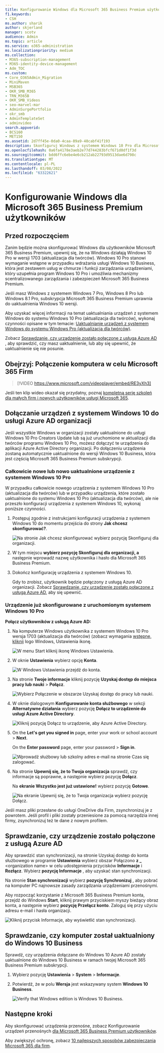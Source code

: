 ```yaml
---
title: Konfigurowanie Windows dla Microsoft 365 Business Premium użytkowników
f1.keywords:
- CSH
ms.author: sharik
author: skjerland
manager: scotv
audience: Admin
ms.topic: article
ms.service: o365-administration
ms.localizationpriority: medium
ms.collection:
- M365-subscription-management
- M365-identity-device-management
- Adm_TOC
ms.custom:
- Core_O365Admin_Migration
- MiniMaven
- MSB365
- OKR_SMB_M365
- TRN_M365B
- OKR_SMB_Videos
- seo-marvel-mar
- AdminSurgePortfolio
- okr_smb
- AdminTemplateSet
- adminvideo
search.appverid:
- BCS160
- MET150
ms.assetid: 2d7ff45e-0da0-4caa-89a9-48cabf41f193
description: Skonfiguruj Windows z systemem Windows 10 Pro dla Microsoft 365 Business Premium użytkowników, umożliwiając scentralizowane zarządzanie i mechanizmy kontroli zabezpieczeń.
ms.openlocfilehash: 0a6fa4178e3aeb2e77d744283bfcf671d0df1f3d
ms.sourcegitcommit: bdd6ffc6ebe4e6cb212ab22793d9513dae6d798c
ms.translationtype: MT
ms.contentlocale: pl-PL
ms.lasthandoff: 03/08/2022
ms.locfileid: "63322621"
---
```

# <a name="set-up-windows-devices-for-microsoft-365-business-premium-users"></a>Konfigurowanie Windows dla Microsoft 365 Business Premium użytkowników

## <a name="before-you-begin"></a>Przed rozpoczęciem

Zanim będzie można skonfigurować Windows dla użytkowników Microsoft 365 Business Premium, upewnij się, że na Windows działają Windows 10 Pro w wersji 1703 (aktualizacja dla twórców). Windows 10 Pro stanowi wymaganie wstępne w przypadku wdrażania usługi Windows 10 Business, która jest zestawem usług w chmurze i funkcji zarządzania urządzeniami, który uzupełnia program Windows 10 Pro i umożliwia mechanizmy scentralizowanego zarządzania i zabezpieczeń Microsoft 365 Business Premium.
  
Jeśli masz Windows z systemem Windows 7 Pro, Windows 8 Pro lub Windows 8.1 Pro, subskrypcja Microsoft 365 Business Premium uprawnia do uaktualnienia Windows 10 wersji.
  
Aby uzyskać więcej informacji na temat uaktualniania urządzeń z systemem Windows do systemu Windows 10 Pro (aktualizacja dla twórców), wykonaj czynności opisane w tym temacie: [Uaktualnianie urządzeń z systemem Windows do systemu Windows Pro (aktualizacja dla twórców)](../../business-video/upgrade.md).
  
Zobacz [Sprawdzanie, czy urządzenie zostało połączone z usługą Azure AD](#verify-the-device-is-connected-to-azure-ad) , aby sprawdzić, czy masz uaktualnienie, lub aby się upewnić, że uaktualnienie się nie posunie.

## <a name="watch-connect-your-pc-to-microsoft-365-business"></a>Obejrzyj: Połączenie komputera w celu Microsoft 365 Firm

> [!VIDEO https://www.microsoft.com/videoplayer/embed/RE3yXh3] 

Jeśli ten klip wideo okazał się przydatny, poznaj [kompletną serię szkoleń dla małych firm i nowych użytkowników usługi Microsoft 365](../../business-video/index.yml).
  
## <a name="join-windows-10-devices-to-your-organizations-azure-ad"></a>Dołączanie urządzeń z systemem Windows 10 do usługi Azure AD organizacji

Jeśli wszystkie Windows w organizacji zostały uaktualnione do usługi Windows 10 Pro Creators Update lub są już uruchomione w aktualizacji dla twórców programu Windows 10 Pro, możesz dołączyć te urządzenia do aplikacji Azure Active Directory organizacji. Po dołączeniu urządzenia zostaną automatycznie uaktualnione do wersji Windows 10 Business, która jest częścią Microsoft 365 Business Premium subskrypcji.
  
### <a name="for-a-brand-new-or-newly-upgraded-windows-10-pro-device"></a>Całkowicie nowe lub nowo uaktualnione urządzenie z systemem Windows 10 Pro

W przypadku całkowicie nowego urządzenia z systemem Windows 10 Pro (aktualizacja dla twórców) lub w przypadku urządzenia, które zostało uaktualnione do systemu Windows 10 Pro (aktualizacja dla twórców), ale nie przeszło konfiguracji urządzenia z systemem Windows 10, wykonaj poniższe czynności.
  
1. Postępuj zgodnie z instrukcjami konfiguracji urządzenia z systemem Windows 10 do momentu przejścia do strony **Jak chcesz skonfigurować?**. 
    
    ![Na stronie Jak chcesz skonfigurować wybierz pozycję Skonfiguruj dla organizacji.](../../media/1b0b2dba-00bb-4a99-a729-441479220cb7.png)
  
2. W tym miejscu **wybierz pozycję Skonfiguruj dla organizacji, a** następnie wprowadź nazwę użytkownika i hasło dla Microsoft 365 Business Premium. 
    
3. Dokończ konfigurację urządzenia z systemem Windows 10.
    
   Gdy to zrobisz, użytkownik będzie połączony z usługą Azure AD organizacji. Zobacz [Sprawdzanie, czy urządzenie zostało połączone z usługą Azure AD](#verify-the-device-is-connected-to-azure-ad), aby się upewnić. 
  
### <a name="for-a-device-already-set-up-and-running-windows-10-pro"></a>Urządzenie już skonfigurowane z uruchomionym systemem Windows 10 Pro

 **Połącz użytkowników z usługą Azure AD:**
  
1. Na komputerze Windows użytkownika z systemem Windows 10 Pro wersja 1703 (aktualizacja dla twórców) (zobacz wymagania [wstępne, kliknij](../security-and-compliance/pre-requisites-for-data-protection.md) logo Windows, Ustawienia ikonę.
  
   ![W menu Start kliknij ikonę Windows Ustawienia.](../../media/74e1ce9a-1554-4761-beb9-330b176e9b9d.png)
  
2. W oknie **Ustawienia** wybierz opcję **Konta**.
  
   ![W Windows Ustawienia przejdź do konta.](../../media/472fd688-d111-4788-9fbb-56a00fbdc24d.png)
  
3. Na stronie **Twoje informacje** kliknij pozycję **Uzyskaj dostęp do miejsca pracy lub nauki** \> **Połącz**.
  
   ![Wybierz Połączenie w obszarze Uzyskaj dostęp do pracy lub nauki.](../../media/af3a4e3f-f9b9-4969-b3e2-4ef99308090c.png)
  
4. W oknie dialogowym **Konfigurowanie konta służbowego** w sekcji **Alternatywne działania** wybierz pozycję **Dołącz to urządzenie do usługi Azure Active Directory**.
  
   ![Kliknij pozycję Dołącz to urządzenie, aby Azure Active Directory.](../../media/fb709a1b-05a9-4750-9cb9-e097f4412cba.png)
  
5. On the **Let's get you signed in** page, enter your work or school account \> **Next**.
  
   On the **Enter password** page, enter your password \> **Sign in**.
  
   ![Wprowadź służbowy lub szkolny adres e-mail na stronie Czas się zalogować.](../../media/f70eb148-b1d2-4ba3-be38-7317eaf0321a.png)
  
6. Na stronie **Upewnij się, że to Twoja organizacja** sprawdź, czy informacje są poprawne, a następnie wybierz pozycję **Dołącz**.
  
   Na **ekranie Wszystko jest już ustawione!** wybierz pozycję **Gotowe**.
  
   ![Na ekranie Upewnij się, że to Twoja organizacja wybierz pozycję Dołącz.](../../media/c749c0a2-5191-4347-a451-c062682aa1fb.png)
  
Jeśli masz pliki przesłane do usługi OneDrive dla Firm, zsynchronizuj je z powrotem. Jeśli profil i pliki zostały przeniesione za pomocą narzędzia innej firmy, zsynchronizuj też te dane z nowym profilem.
  
## <a name="verify-the-device-is-connected-to-azure-ad"></a>Sprawdzanie, czy urządzenie zostało połączone z usługą Azure AD

Aby sprawdzić stan synchronizacji, na stronie Uzyskaj  dostęp do konta służbowego w programie **Ustawienia** wybierz obszar Połączono **z _** \<organization name\> w celu udostępnienia przycisków **Informacje** i **Rozłącz**. Wybierz **pozycję Informacje** , aby uzyskać stan synchronizacji. 
  
Na stronie **Stan synchronizacji** wybierz **pozycję Synchronizuj** , aby pobrać na komputer PC najnowsze zasady zarządzania urządzeniami przenośnymi.
  
Aby rozpocząć korzystanie z Microsoft 365 Business Premium konta, przejdź do Windows **Start**, kliknij prawym przyciskiem myszy bieżący obraz konta, a następnie wybierz **pozycję Przełącz konto**. Zaloguj się przy użyciu adresu e-mail i hasła organizacji.
  
![Kliknij przycisk Informacje, aby wyświetlić stan synchronizacji.](../../media/818f7043-adbf-402a-844a-59d50034911d.png)
  
## <a name="verify-the-pc-is-upgraded-to-windows-10-business"></a>Sprawdzanie, czy komputer został uaktualniony do Windows 10 Business

Sprawdź, czy urządzenia dołączane do Windows 10 Azure AD zostały uaktualnione do Windows 10 Business w ramach twojej Microsoft 365 Business Premium subskrypcji.
  
1. Wybierz pozycję **Ustawienia** \> **System** \> **Informacje**.
    
2. Potwierdź, że w polu **Wersja** jest wskazywany system **Windows 10 Business**.
    
    ![Verify that Windows edition is Windows 10 Business.](../../media/ff660fc8-d3ba-431b-89a5-f5abded96c4d.png)
  
## <a name="next-steps"></a>Następne kroki

Aby skonfigurować urządzenia przenośne, zobacz Konfigurowanie urządzeń przenośnych [dla Microsoft 365 Business Premium użytkowników](set-up-mobile-devices.md). 

Aby zwiększyć ochronę, zobacz [10 najlepszych sposobów zabezpieczania Microsoft 365 dla firm](../security-and-compliance/secure-your-business-data.md).
  
